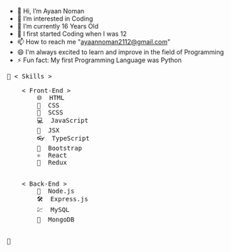 - 👋 Hi, I’m Ayaan Noman
- 👀 I’m interested in Coding
- 🌱 I’m currently 16 Years Old
- 💞️ I first started Coding when I was 12
- 📫 How to reach me "ayaannoman2112@gmail.com"
- 😄 I'm always excited to learn and improve in the field of Programming
- ⚡ Fun fact: My first Programming Language was Python
 <pre>
🥷 < Skills >

    < Front-End >
        🌐  HTML
        👾  CSS
        👑  SCSS
        💻  JavaScript
        💎  JSX
        👓  TypeScript
        📱  Bootstrap
        ⚛️  React
        🔎  Redux
    </ Front-End >

    < Back-End >
        🗿  Node.js
        🛠️  Express.js
        💹  MySQL
        🧮  MongoDB
    </ Back-End >

🥷 </ Skills >
</pre>
<!---
Ayaan-16/Ayaan-16 is a ✨ special ✨ repository because its `README.md` (this file) appears on your GitHub profile.
You can click the Preview link to take a look at your changes.
--->
